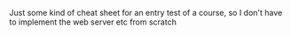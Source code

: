 Just some kind of cheat sheet for an entry test of a course, so I don't have to implement the web server etc from scratch
